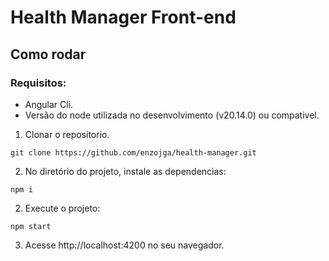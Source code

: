 # Health Manager Front-end
 
## Como rodar
### Requisitos:

- Angular Cli.
- Versão do node utilizada no desenvolvimento (v20.14.0) ou compativel.

1. Clonar o repositorio.


```git clone https://github.com/enzojga/health-manager.git```


2. No diretório do projeto, instale as dependencias:


```npm i```

2. Execute o projeto:


```npm start```

3. Acesse http://localhost:4200 no seu navegador.
